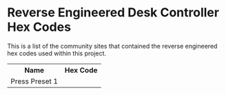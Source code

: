 # Reverse Engineered Desk Controller Hex Codes

This is a list of the community sites that contained the reverse engineered hex codes  used within this project.

<table>
  <th>Name</th>
  <th>Hex Code</th>
  
  <tr>
    <td>Press Preset 1</td>
    <td></td>
  </tr>
  
</table>



